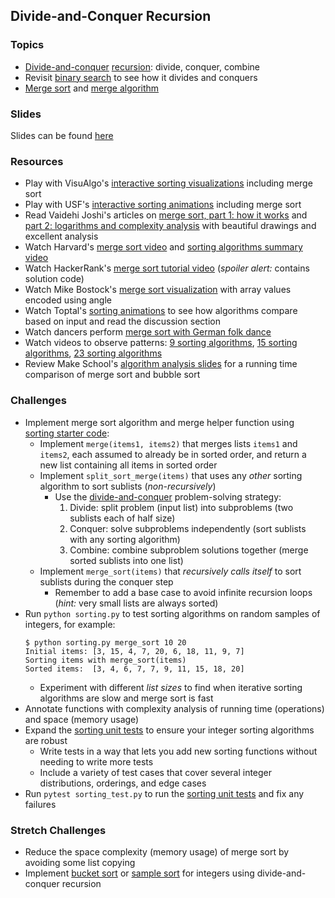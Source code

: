 ## Divide-and-Conquer Recursion

### Topics
- [Divide-and-conquer]&nbsp;[recursion]: divide, conquer, combine
- Revisit [binary search] to see how it divides and conquers
- [Merge sort] and [merge algorithm]

### Slides

Slides can be found [here](https://docs.google.com/presentation/d/1LTda1-FQBugh9LWPZyp22YWyD_a7-Xq0MdjYzlQKqvU/edit#slide=id.ga51044badf_0_112)

### Resources
- Play with VisuAlgo's [interactive sorting visualizations][VisuAlgo sorting] including merge sort
- Play with USF's [interactive sorting animations][USF sorting] including merge sort
- Read Vaidehi Joshi's articles on [merge sort, part 1: how it works][BaseCS merge sort 1] and [part 2: logarithms and complexity analysis][BaseCS merge sort 2] with beautiful drawings and excellent analysis
- Watch Harvard's [merge sort video] and [sorting algorithms summary video]
- Watch HackerRank's [merge sort tutorial video] (*spoiler alert:* contains solution code)
- Watch Mike Bostock's [merge sort visualization] with array values encoded using angle
- Watch Toptal's [sorting animations] to see how algorithms compare based on input and read the discussion section
- Watch dancers perform [merge sort with German folk dance]
- Watch videos to observe patterns: [9 sorting algorithms], [15 sorting algorithms], [23 sorting algorithms]
- Review Make School's [algorithm analysis slides] for a running time comparison of merge sort and bubble sort

### Challenges
- Implement merge sort algorithm and merge helper function using [sorting starter code]:
    - Implement `merge(items1, items2)` that merges lists `items1` and `items2`, each assumed to already be in sorted order, and return a new list containing all items in sorted order
    - Implement `split_sort_merge(items)` that uses any *other* sorting algorithm to sort sublists (*non-recursively*)
        - Use the [divide-and-conquer] problem-solving strategy:
            1. Divide: split problem (input list) into subproblems (two sublists each of half size)
            2. Conquer: solve subproblems independently (sort sublists with any sorting algorithm)
            3. Combine: combine subproblem solutions together (merge sorted sublists into one list)
    - Implement `merge_sort(items)` that *recursively calls itself* to sort sublists during the conquer step
        - Remember to add a base case to avoid infinite recursion loops (*hint:* very small lists are always sorted)
- Run `python sorting.py` to test sorting algorithms on random samples of integers, for example:
    ```
    $ python sorting.py merge_sort 10 20
    Initial items: [3, 15, 4, 7, 20, 6, 18, 11, 9, 7]
    Sorting items with merge_sort(items)
    Sorted items:  [3, 4, 6, 7, 7, 9, 11, 15, 18, 20]
    ```
    - Experiment with different *list sizes* to find when iterative sorting algorithms are slow and merge sort is fast
- Annotate functions with complexity analysis of running time (operations) and space (memory usage)
- Expand the [sorting unit tests] to ensure your integer sorting algorithms are robust
    - Write tests in a way that lets you add new sorting functions without needing to write more tests
    - Include a variety of test cases that cover several integer distributions, orderings, and edge cases
- Run `pytest sorting_test.py` to run the [sorting unit tests] and fix any failures

### Stretch Challenges
- Reduce the space complexity (memory usage) of merge sort by avoiding some list copying
- Implement [bucket sort] or [sample sort] for integers using divide-and-conquer recursion


[divide-and-conquer]: https://en.wikipedia.org/wiki/Divide-and-conquer_algorithm
[recursion]: https://en.wikipedia.org/wiki/Recursion_(computer_science)
[binary search]: https://en.wikipedia.org/wiki/Binary_search_algorithm
[merge algorithm]: https://en.wikipedia.org/wiki/Merge_algorithm
[merge sort]: https://en.wikipedia.org/wiki/Merge_sort
[bucket sort]: https://en.wikipedia.org/wiki/Bucket_sort
[sample sort]: https://en.wikipedia.org/wiki/Samplesort

[algorithm analysis slides]: slides/AlgorithmAnalysis.pdf
[VisuAlgo sorting]: https://visualgo.net/en/sorting
[USF sorting]: https://www.cs.usfca.edu/~galles/visualization/ComparisonSort.html
[sorting animations]: https://www.toptal.com/developers/sorting-algorithms/
[merge sort visualization]: http://bl.ocks.org/mbostock/1243323
[BaseCS merge sort 1]: https://medium.com/basecs/making-sense-of-merge-sort-part-1-49649a143478
[BaseCS merge sort 2]: https://medium.com/basecs/making-sense-of-merge-sort-part-2-be8706453209

[merge sort tutorial video]: https://www.youtube.com/watch?v=KF2j-9iSf4Q
[merge sort video]: https://www.youtube.com/watch?v=sWtYJv_YXbo
[sorting algorithms summary video]: https://www.youtube.com/watch?v=B6l7AJYgCOI
[3 sorting algorithms]: https://www.youtube.com/watch?v=jHPexHsDxwQ
[9 sorting algorithms]: https://www.youtube.com/watch?v=ZZuD6iUe3Pc
[15 sorting algorithms]: https://www.youtube.com/watch?v=kPRA0W1kECg
[23 sorting algorithms]: https://www.youtube.com/watch?v=rqI6KT6cOas
[merge sort with German folk dance]: https://www.youtube.com/watch?v=dENca26N6V4

[sorting starter code]: ../Code/sorting_recursive.py
[sorting unit tests]: ../Code/sorting_test.py
